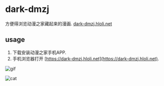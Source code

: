 # dark-dmzj

方便得浏览动漫之家藏起来的漫画. [dark-dmzj.hloli.net](https://dark-dmzj.hloli.net)

## usage
1. 下载安装动漫之家手机APP.
2. 手机浏览器打开 [https://dark-dmzj.hloli.net](https://dark-dmzj.hloli.net).

![gif](https://i.imgur.com/NQdMDLo.gif)

![cat](https://i.imgur.com/dtG3c3Q.jpg)
